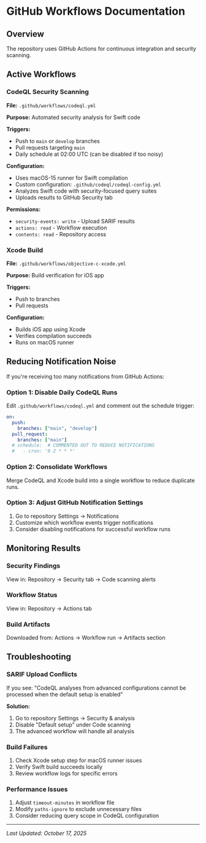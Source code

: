 # GitHub Workflows Documentation

## Overview

The repository uses GitHub Actions for continuous integration and security scanning.

## Active Workflows

### CodeQL Security Scanning
**File:** `.github/workflows/codeql.yml`

**Purpose:** Automated security analysis for Swift code

**Triggers:**
- Push to `main` or `develop` branches
- Pull requests targeting `main`
- Daily schedule at 02:00 UTC (can be disabled if too noisy)

**Configuration:**
- Uses macOS-15 runner for Swift compilation
- Custom configuration: `.github/codeql/codeql-config.yml`
- Analyzes Swift code with security-focused query suites
- Uploads results to GitHub Security tab

**Permissions:**
- `security-events: write` - Upload SARIF results
- `actions: read` - Workflow execution
- `contents: read` - Repository access

### Xcode Build
**File:** `.github/workflows/objective-c-xcode.yml`

**Purpose:** Build verification for iOS app

**Triggers:**
- Push to branches
- Pull requests

**Configuration:**
- Builds iOS app using Xcode
- Verifies compilation succeeds
- Runs on macOS runner

## Reducing Notification Noise

If you're receiving too many notifications from GitHub Actions:

### Option 1: Disable Daily CodeQL Runs
Edit `.github/workflows/codeql.yml` and comment out the schedule trigger:

```yaml
on:
  push:
    branches: ["main", "develop"]
  pull_request:
    branches: ["main"]
  # schedule:  # COMMENTED OUT TO REDUCE NOTIFICATIONS
  #   - cron: '0 2 * * *'
```

### Option 2: Consolidate Workflows
Merge CodeQL and Xcode build into a single workflow to reduce duplicate runs.

### Option 3: Adjust GitHub Notification Settings
1. Go to repository Settings → Notifications
2. Customize which workflow events trigger notifications
3. Consider disabling notifications for successful workflow runs

## Monitoring Results

### Security Findings
View in: Repository → Security tab → Code scanning alerts

### Workflow Status
View in: Repository → Actions tab

### Build Artifacts
Downloaded from: Actions → Workflow run → Artifacts section

## Troubleshooting

### SARIF Upload Conflicts
If you see: "CodeQL analyses from advanced configurations cannot be processed when the default setup is enabled"

**Solution:**
1. Go to repository Settings → Security & analysis
2. Disable "Default setup" under Code scanning
3. The advanced workflow will handle all analysis

### Build Failures
1. Check Xcode setup step for macOS runner issues
2. Verify Swift build succeeds locally
3. Review workflow logs for specific errors

### Performance Issues
1. Adjust `timeout-minutes` in workflow file
2. Modify `paths-ignore` to exclude unnecessary files
3. Consider reducing query scope in CodeQL configuration

---

*Last Updated: October 17, 2025*

